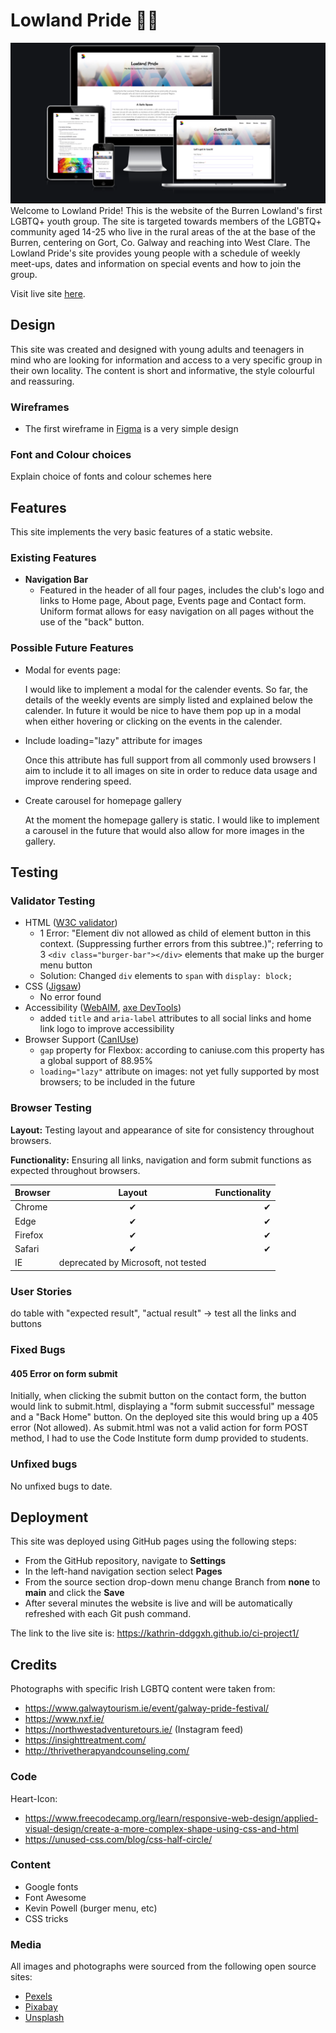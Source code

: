 # Lowland Pride 🏳‍🌈

![responsive mock-up](https://github.com/Kathrin-ddggxh/ci-project1/blob/main/assets/images/responisve-screenshot.PNG?raw=true)
Welcome to Lowland Pride! This is the website of the Burren Lowland's first LGBTQ+ youth group. 
The site is targeted towards members of the LGBTQ+ community aged 14-25 who live in the rural areas of the at the base of the Burren, centering on Gort, Co. Galway and reaching into West Clare.
The Lowland Pride's site provides young people with a schedule of weekly meet-ups, dates and information on special events and how to join the group.

Visit live site [here](https://kathrin-ddggxh.github.io/ci-project1/).

## Design
This site was created and designed with young adults and teenagers in mind who are looking for information and access to a very specific group in their own locality. The content is short and informative, the style colourful and reassuring.

### Wireframes
- The first wireframe in [Figma](https://www.figma.com/file/wT3sdUsGl5XI6l3T6eq9bs/CI-Project-1?node-id=35%3A111) is a very simple design

### Font and Colour choices
Explain choice of fonts and colour schemes here

## Features
This site implements the very basic features of a static website.

### Existing Features
- **Navigation Bar**
    - Featured in the header of all four pages, includes the club's logo and links to Home page, About page, Events page and Contact form. Uniform format allows for easy navigation on all pages without the use of the "back" button.

### Possible Future Features
- Modal for events page:  

    I would like to implement a modal for the calender events. So far, the details of the weekly events are simply listed and explained below the calender. In future it would be nice to have them pop up in a modal when either hovering or clicking on the events in the calender.

- Include loading="lazy" attribute for images

    Once this attribute has full support from all commonly used browsers I aim to include it to all images on site in order to reduce data usage and improve rendering speed.

- Create carousel for homepage gallery

    At the moment the homepage gallery is static. I would like to implement a carousel in the future that would also allow for more images in the gallery.

## Testing
### Validator Testing
- HTML ([W3C validator](https://validator.w3.org/nu/?doc=https%3A%2F%2Fcode-institute-org.github.io%2Flove-running-2.0%2Findex.html))
    - 1 Error: "Element div not allowed as child of element button in this context. (Suppressing further errors from this subtree.)"; 
    referring to 3 ```<div class="burger-bar"></div>``` elements that make up the burger menu button
    - Solution: Changed ```div``` elements to ```span``` with ```display: block;```   
- CSS ([Jigsaw](https://jigsaw.w3.org/css-validator/))
    - No error found
- Accessibility ([WebAIM](https://webaim.org/resources/contrastchecker/), [axe DevTools](https://chrome.google.com/webstore/detail/axe-devtools-web-accessib/lhdoppojpmngadmnindnejefpokejbdd))
    - added ```title``` and ```aria-label``` attributes to all social links and home link logo to improve accessibility
- Browser Support ([CanIUse](https://caniuse.com/))
    - ```gap``` property for Flexbox: according to caniuse.com this property has a global support of 88.95%
    - ```loading="lazy"``` attribute on images: not yet fully supported by most browsers; to be included in the future

### Browser Testing

**Layout:** Testing layout and appearance of site for consistency throughout browsers.

**Functionality:** Ensuring all links, navigation and form submit functions as expected throughout browsers.

| Browser     | Layout      | Functionality |
| :---        |    :----:   |          ---: |
| Chrome      | ✔          | ✔             |
| Edge        | ✔          | ✔             |
| Firefox     | ✔          | ✔             |
| Safari      | ✔          | ✔             |
| IE          |deprecated by Microsoft, not tested|


### User Stories
do table with "expected result", "actual result" -> test all the links and buttons

### Fixed Bugs
#### 405 Error on form submit
Initially, when clicking the submit button on the contact form, the button would link to submit.html, displaying a "form submit successful" message and a "Back Home" button. On the deployed site this would bring up a 405 error (Not allowed).
As submit.html was not a valid action for form POST method, I had to use the Code Institute form dump provided to students.



### Unfixed bugs
No unfixed bugs to date.

## Deployment

This site was deployed using GitHub pages using the following steps:
- From the GitHub repository, navigate to **Settings**
- In the left-hand navigation section select **Pages**
- From the source section drop-down menu change Branch from **none** to **main** and click the **Save**
- After several minutes the website is live and will be automatically refreshed with each Git push command.

The link to the live site is: https://kathrin-ddggxh.github.io/ci-project1/ 

## Credits

Photographs with specific Irish LGBTQ content were taken from:
- https://www.galwaytourism.ie/event/galway-pride-festival/
- https://www.nxf.ie/
- https://northwestadventuretours.ie/ (Instagram feed)
- https://insighttreatment.com/
- http://thrivetherapyandcounseling.com/

### Code

Heart-Icon: 
- https://www.freecodecamp.org/learn/responsive-web-design/applied-visual-design/create-a-more-complex-shape-using-css-and-html
- https://unused-css.com/blog/css-half-circle/


### Content
- Google fonts
- Font Awesome
- Kevin Powell (burger menu, etc)
- CSS tricks

### Media
All images and photographs were sourced from the following open source sites:
- [Pexels](https://www.pexels.com/)
- [Pixabay](https://pixabay.com/)
- [Unsplash](https://unsplash.com/)

    

